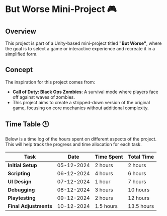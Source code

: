 # But Worse Mini-Project 🎮

## Overview
This project is part of a Unity-based mini-project titled **"But Worse"**, where the goal is to select a game or interactive experience and recreate it in a simplified form.

## Concept
The inspiration for this project comes from:
- **Call of Duty: Black Ops Zombies**: A survival mode where players face off against waves of zombies.
- This project aims to create a stripped-down version of the original game, focusing on core mechanics without additional complexity.

## Time Table 🕒
Below is a time log of the hours spent on different aspects of the project. This will help track the progress and time allocation for each task.

| **Task**                | **Date**       | **Time Spent**  | **Total Time**  |
|-------------------------|----------------|-----------------|-----------------|
| **Initial Setup**        | 05-12-2024     | 2 hours         | 2 hours         |
| **Scripting**            | 06-12-2024     | 4 hours         | 6 hours         |
| **UI Design**            | 07-12-2024     | 1 hour          | 7 hours         |
| **Debugging**            | 08-12-2024     | 3 hours         | 10 hours        |
| **Playtesting**          | 09-12-2024     | 2 hours         | 12 hours        |
| **Final Adjustments**    | 10-12-2024     | 1.5 hours       | 13.5 hours      |
